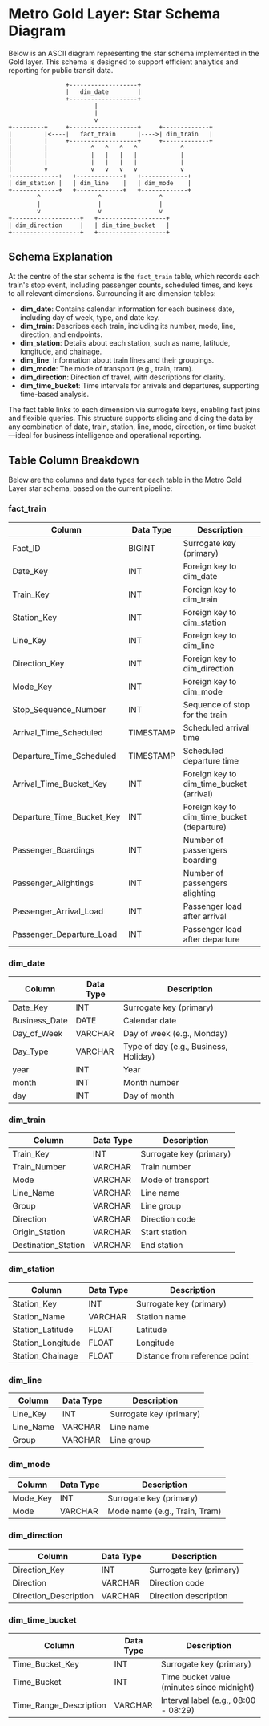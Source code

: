 # Metro Gold Layer: Star Schema Diagram

Below is an ASCII diagram representing the star schema implemented in the Gold layer. This schema is designed to support efficient analytics and reporting for public transit data.

```
                +-------------------+
                |   dim_date        |
                +-------------------+
                        |
                        |
                        v
+---------+     +-------------------+     +-------------+
|         |<----|   fact_train      |---->| dim_train   |
|         |     +-------------------+     +-------------+
|         |            ^   ^   ^   ^            ^
|         |            |   |   |   |            |
|         |            |   |   |   |            |
|         v            v   v   v   v            v
+-------------+   +-------------+   +-------------+
| dim_station |   | dim_line    |   | dim_mode    |
+-------------+   +-------------+   +-------------+
        ^                ^                ^
        |                |                |
        v                v                v
+-------------------+   +-------------------+
| dim_direction     |   | dim_time_bucket   |
+-------------------+   +-------------------+
```

## Schema Explanation

At the centre of the star schema is the `fact_train` table, which records each train's stop event, including passenger counts, scheduled times, and keys to all relevant dimensions. Surrounding it are dimension tables:

- **dim_date**: Contains calendar information for each business date, including day of week, type, and date key.
- **dim_train**: Describes each train, including its number, mode, line, direction, and endpoints.
- **dim_station**: Details about each station, such as name, latitude, longitude, and chainage.
- **dim_line**: Information about train lines and their groupings.
- **dim_mode**: The mode of transport (e.g., train, tram).
- **dim_direction**: Direction of travel, with descriptions for clarity.
- **dim_time_bucket**: Time intervals for arrivals and departures, supporting time-based analysis.

The fact table links to each dimension via surrogate keys, enabling fast joins and flexible queries. This structure supports slicing and dicing the data by any combination of date, train, station, line, mode, direction, or time bucket—ideal for business intelligence and operational reporting.

## Table Column Breakdown

Below are the columns and data types for each table in the Metro Gold Layer star schema, based on the current pipeline:

### fact_train
| Column                    | Data Type   | Description                                 |
|---------------------------|------------|---------------------------------------------|
| Fact_ID                   | BIGINT     | Surrogate key (primary)                     |
| Date_Key                  | INT        | Foreign key to dim_date                     |
| Train_Key                 | INT        | Foreign key to dim_train                    |
| Station_Key               | INT        | Foreign key to dim_station                  |
| Line_Key                  | INT        | Foreign key to dim_line                     |
| Direction_Key             | INT        | Foreign key to dim_direction                |
| Mode_Key                  | INT        | Foreign key to dim_mode                     |
| Stop_Sequence_Number      | INT        | Sequence of stop for the train              |
| Arrival_Time_Scheduled    | TIMESTAMP  | Scheduled arrival time                      |
| Departure_Time_Scheduled  | TIMESTAMP  | Scheduled departure time                    |
| Arrival_Time_Bucket_Key   | INT        | Foreign key to dim_time_bucket (arrival)    |
| Departure_Time_Bucket_Key | INT        | Foreign key to dim_time_bucket (departure)  |
| Passenger_Boardings       | INT        | Number of passengers boarding               |
| Passenger_Alightings      | INT        | Number of passengers alighting              |
| Passenger_Arrival_Load    | INT        | Passenger load after arrival                |
| Passenger_Departure_Load  | INT        | Passenger load after departure              |

### dim_date
| Column         | Data Type | Description                       |
|----------------|----------|-----------------------------------|
| Date_Key       | INT      | Surrogate key (primary)           |
| Business_Date  | DATE     | Calendar date                     |
| Day_of_Week    | VARCHAR  | Day of week (e.g., Monday)        |
| Day_Type       | VARCHAR  | Type of day (e.g., Business, Holiday) |
| year           | INT      | Year                              |
| month          | INT      | Month number                      |
| day            | INT      | Day of month                      |

### dim_train
| Column             | Data Type | Description                       |
|--------------------|----------|-----------------------------------|
| Train_Key          | INT      | Surrogate key (primary)           |
| Train_Number       | VARCHAR  | Train number                      |
| Mode               | VARCHAR  | Mode of transport                 |
| Line_Name          | VARCHAR  | Line name                         |
| Group              | VARCHAR  | Line group                        |
| Direction          | VARCHAR  | Direction code                    |
| Origin_Station     | VARCHAR  | Start station                     |
| Destination_Station| VARCHAR  | End station                       |

### dim_station
| Column            | Data Type | Description                       |
|-------------------|----------|-----------------------------------|
| Station_Key       | INT      | Surrogate key (primary)           |
| Station_Name      | VARCHAR  | Station name                      |
| Station_Latitude  | FLOAT    | Latitude                          |
| Station_Longitude | FLOAT    | Longitude                         |
| Station_Chainage  | FLOAT    | Distance from reference point     |

### dim_line
| Column    | Data Type | Description                       |
|-----------|----------|-----------------------------------|
| Line_Key  | INT      | Surrogate key (primary)           |
| Line_Name | VARCHAR  | Line name                         |
| Group     | VARCHAR  | Line group                        |

### dim_mode
| Column    | Data Type | Description                       |
|-----------|----------|-----------------------------------|
| Mode_Key  | INT      | Surrogate key (primary)           |
| Mode      | VARCHAR  | Mode name (e.g., Train, Tram)     |

### dim_direction
| Column                | Data Type | Description                                 |
|-----------------------|----------|---------------------------------------------|
| Direction_Key         | INT      | Surrogate key (primary)                     |
| Direction             | VARCHAR  | Direction code                              |
| Direction_Description | VARCHAR  | Direction description                       |

### dim_time_bucket
| Column                | Data Type | Description                                 |
|-----------------------|----------|---------------------------------------------|
| Time_Bucket_Key       | INT      | Surrogate key (primary)                     |
| Time_Bucket           | INT      | Time bucket value (minutes since midnight)  |
| Time_Range_Description| VARCHAR  | Interval label (e.g., 08:00 - 08:29)        |